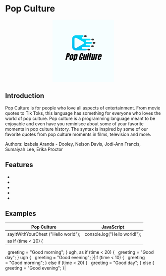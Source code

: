 # Pop Culture 
<p align="center">
<img src= "docs/logo.png" height="200">
</p>

## Introduction 
Pop Culture is for people who love all aspects of entertainment. From movie quotes to Tik Toks, this language has something for everyone who loves the world of pop culture. Pop culture is a programming language meant to be enjoyable and even have you reminisce about some of your favorite moments in pop culture history. The syntax is inspired by some of our favorite quotes from pop culture moments in films, television and more.

Authors: Izabela Aranda - Dooley, Nelson Davis, Jodi-Ann Francis, Sumaiyah Lee, Erika Proctor 

## Features
*
*
*
*
*

## Examples 

|  Pop Culture                  | JavaScript                    |
| ----------------------------  | ----------------------------- |
| sayItWithYourChest ("Hello world");| console.log("Hello world!"); |
|as if (time < 10) {
  greeting = "Good morning";
} ugh, as if (time < 20) {
  greeting = "Good day";
} ugh {
  greeting = "Good evening";
}|if (time < 10) {
  greeting = "Good morning";
} else if (time < 20) {
  greeting = "Good day";
} else {
  greeting = "Good evening";
}|
